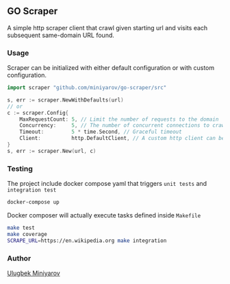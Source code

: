 ## GO Scraper

A simple http scraper client that crawl given starting url and visits each subsequent same-domain URL found.

### Usage

Scraper can be initialized with either default configuration or with custom configuration.

```go
import scraper "github.com/miniyarov/go-scraper/src"

s, err := scraper.NewWithDefaults(url)
// or
c := scraper.Config{
    MaxRequestCount: 5, // Limit the number of requests to the domain
    Concurrency:     5, // The number of concurrent connections to crawl
    Timeout:         5 * time.Second, // Graceful timeout
    Client:          http.DefaultClient, // A custom http client can be supplied for loose coupling
}
s, err := scraper.New(url, c)

```

### Testing

The project include docker compose yaml that triggers `unit tests` and `integration test`

```bash
docker-compose up
```

Docker composer will actually execute tasks defined inside `Makefile`
```bash
make test
make coverage
SCRAPE_URL=https://en.wikipedia.org make integration
```

### Author

[Ulugbek Miniyarov](https://www.linkedin.com/in/miniyarov/)